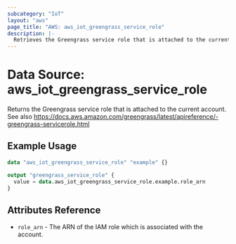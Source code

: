 ```yaml
---
subcategory: "IoT"
layout: "aws"
page_title: "AWS: aws_iot_greengrass_service_role"
description: |-
  Retrieves the Greengrass service role that is attached to the current account
---
```


# Data Source: aws_iot_greengrass_service_role

Returns the Greengrass service role that is attached to the current account. See also https://docs.aws.amazon.com/greengrass/latest/apireference/-greengrass-servicerole.html

## Example Usage

```terraform
data "aws_iot_greengrass_service_role" "example" {}

output "greengrass_service_role" {
  value = data.aws_iot_greengrass_service_role.example.role_arn
}
```

## Attributes Reference

* `role_arn` - The ARN of the IAM role which is associated with the account.
